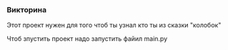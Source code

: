 ### Викторина 

Этот проект нужен для того чтоб ты узнал кто ты из сказки "колобок"

Чтоб зпустить проект надо запустить файил main.py
